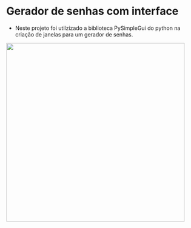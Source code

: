 # Gerador de senhas com interface

- Neste projeto foi utilzizado a biblioteca PySimpleGui do python na criação de janelas para um gerador de senhas. 
<img src="https://cdn.discordapp.com/attachments/814308173547962401/1145463721901162647/EjDRcoLXYAo-l1E.png" height="470">
